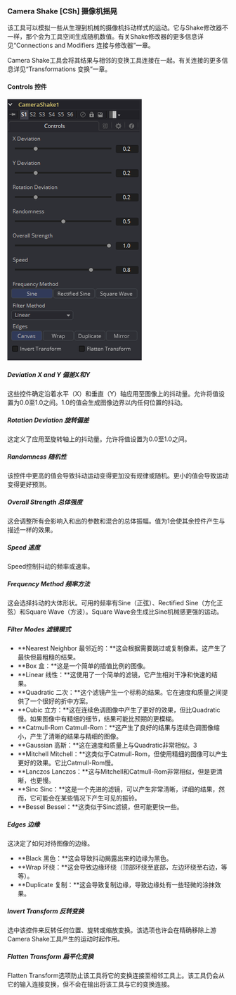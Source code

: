 ### Camera Shake [CSh] 摄像机摇晃

该工具可以模拟一些从生理到机械的摄像机抖动样式的运动。它与Shake修改器不一样，那个会为工具空间生成随机数值。有关Shake修改器的更多信息详见“Connections and Modifiers 连接与修改器”一章。

Camera Shake工具会将其结果与相邻的变换工具连接在一起。有关连接的更多信息详见“Transformations 变换”一章。

#### Controls 控件

![CSh_Controls](images/CSh_Controls.png)

##### Deviation X and Y 偏差X和Y

这些控件确定沿着水平（X）和垂直（Y）轴应用至图像上的抖动量。允许将值设置为0.0至1.0之间。1.0的值会生成图像边界以内任何位置的抖动。

##### Rotation Deviation 旋转偏差

这定义了应用至旋转轴上的抖动量。允许将值设置为0.0至1.0之间。

##### Randomness 随机性

该控件中更高的值会导致抖动运动变得更加没有规律或随机。更小的值会导致运动变得更好预测。

##### Overall Strength 总体强度

这会调整所有会影响入和出的参数和混合的总体振幅。值为1会使其余控件产生与描述一样的效果。

##### Speed 速度

Speed控制抖动的频率或速率。

##### Frequency Method 频率方法

这会选择抖动的大体形状。可用的频率有Sine（正弦）、Rectified Sine（方化正弦）和Square Wave（方波）。Square Wave会生成比Sine机械感更强的运动。

##### Filter Modes 滤镜模式

- **Nearest Neighbor 最邻近的：**这会根据需要跳过或复制像素。这产生了最快但最粗糙的结果。
- **Box 盒：**这是一个简单的插值比例的图像。
- **Linear 线性：**这使用了一个简单的滤镜，它产生相对干净和快速的结果。
- **Quadratic 二次：**这个滤镜产生一个标称的结果。它在速度和质量之间提供了一个很好的折中方案。
- **Cubic 立方：**这在连续色调图像中产生了更好的效果，但比Quadratic慢。如果图像中有精细的细节，结果可能比预期的更模糊。
- **Catmull-Rom Catmull-Rom：**这产生了良好的结果与连续色调图像缩小，产生了清晰的结果与精细的图像。
- **Gaussian 高斯：**这在速度和质量上与Quadratic非常相似。3
- **Mitchell Mitchell：**这类似于Catmull-Rom，但使用精细的图像可以产生更好的效果。它比Catmull-Rom慢。
- **Lanczos Lanczos：**这与Mitchell和Catmull-Rom非常相似，但是更清晰，也更慢。
- **Sinc Sinc：**这是一个先进的滤镜，可以产生非常清晰，详细的结果，然而，它可能会在某些情况下产生可见的振铃。
- **Bessel Bessel：**这类似于Sinc滤镜，但可能更快一些。

##### Edges 边缘

这决定了如何对待图像的边缘。

- **Black 黑色：**这会导致抖动揭露出来的边缘为黑色。
- **Wrap 环绕：**这会导致边缘环绕（顶部环绕至底部，左边环绕至右边，等等）。
- **Duplicate 复制：**这会导致复制边缘，导致边缘处有一些轻微的涂抹效果。

##### Invert Transform 反转变换

选中该控件来反转任何位置、旋转或缩放变换。该选项也许会在精确移除上游Camera Shake工具产生的运动时起作用。

##### Flatten Transform 扁平化变换

Flatten Transform选项防止该工具将它的变换连接至相邻工具上。该工具仍会从它的输入连接变换，但不会在输出将该工具与它的变换连接。

